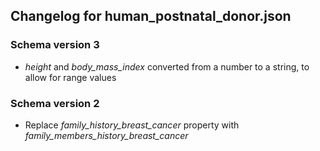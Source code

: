 ## Changelog for human_postnatal_donor.json

### Schema version 3
* *height* and *body_mass_index* converted from a number to a string, to allow for range values

### Schema version 2
* Replace *family_history_breast_cancer* property with *family_members_history_breast_cancer*
